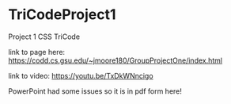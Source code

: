 # TriCodeProject1
Project 1 CSS TriCode

link to page here: https://codd.cs.gsu.edu/~jmoore180/GroupProjectOne/index.html

link to video: https://youtu.be/TxDkWNncigo

PowerPoint had some issues so it is in pdf form here!
